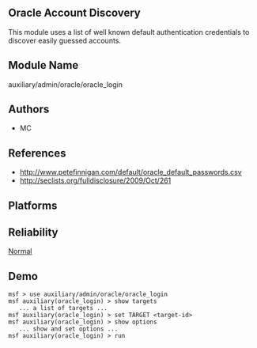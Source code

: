 ## Oracle Account Discovery

This module uses a list of well known default authentication 
credentials to discover easily guessed accounts.


## Module Name
auxiliary/admin/oracle/oracle_login

## Authors
* MC


## References
* http://www.petefinnigan.com/default/oracle_default_passwords.csv
* http://seclists.org/fulldisclosure/2009/Oct/261




## Platforms


## Reliability
[Normal](https://github.com/rapid7/metasploit-framework/wiki/Exploit-Ranking)

## Demo

```
msf > use auxiliary/admin/oracle/oracle_login
msf auxiliary(oracle_login) > show targets
   ... a list of targets ...
msf auxiliary(oracle_login) > set TARGET <target-id>
msf auxiliary(oracle_login) > show options
   ... show and set options ...
msf auxiliary(oracle_login) > run
```
    
    